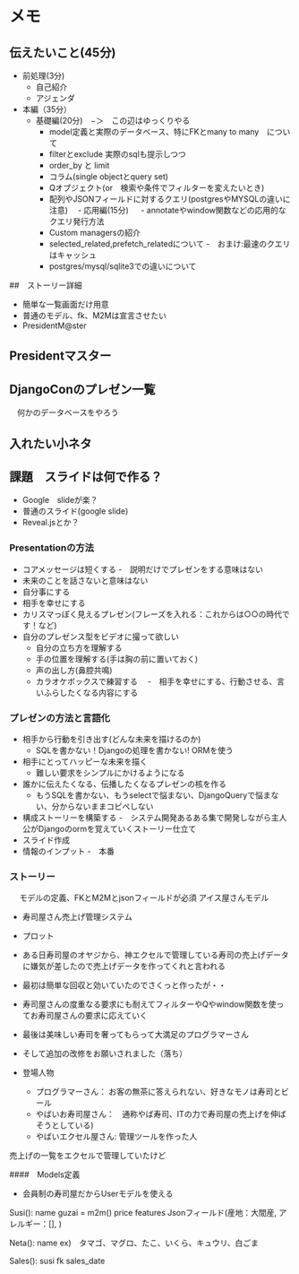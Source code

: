 # メモ

## 伝えたいこと(45分)

- 前処理(3分)  
  - 自己紹介 
  - アジェンダ
- 本編（35分）
  - 基礎編(20分)　−＞　この辺はゆっくりやる 
    - model定義と実際のデータベース、特にFKとmany to many　について 
    - filterとexclude 実際のsqlも提示しつつ
    - order_by と limit
    - コラム(single objectとquery set)
    - Qオブジェクト(or　検索や条件でフィルターを変えたいとき)
    - 配列やJSONフィールドに対するクエリ(postgresやMYSQLの違いに注意)
　- 応用編(15分)
　  - annotateやwindow関数などの応用的なクエリ発行方法
    - Custom managersの紹介
    - selected_related,prefetch_relatedについて
      -　おまけ:最速のクエリはキャッシュ
    - postgres/mysql/sqlite3での違いについて

##　ストーリー詳細

- 簡単な一覧画面だけ用意
- 普通のモデル、fk、M2Mは宣言させたい
- PresidentM@ster

## Presidentマスター

## DjangoConのプレゼン一覧

　何かのデータベースをやろう

## 入れたい小ネタ

## 課題　スライドは何で作る？

- Google　slideが楽？
- 普通のスライド(google slide) 
- Reveal.jsとか？

### Presentationの方法

  - コアメッセージは短くする
  -　説明だけでプレゼンをする意味はない
  - 未来のことを話さないと意味はない
  - 自分事にする
  - 相手を幸せにする
  - カリスマっぽく見えるプレゼン(フレーズを入れる：これからは○○の時代です！など)
  - 自分のプレゼンス型をビデオに撮って欲しい
    - 自分の立ち方を理解する
    - 手の位置を理解する(手は胸の前に置いておく)
    - 声の出し方(鼻腔共鳴)
    - カラオケボックスで練習する
　-　相手を幸せにする、行動させる、言いふらしたくなる内容にする

### プレゼンの方法と言語化

- 相手から行動を引き出す(どんな未来を描けるのか)
  - SQLを書かない！Djangoの処理を書かない! ORMを使う
- 相手にとってハッピーな未来を描く
  - 難しい要求をシンプルにかけるようになる
- 誰かに伝えたくなる、伝播したくなるプレゼンの核を作る
  - もうSQLを書かない、もうselectで悩まない、DjangoQueryで悩まない、分からないままコピペしない
- 構成ストーリーを構築する
 -　システム開発あるある集で開発しながら主人公がDjangoのormを覚えていくストーリー仕立て
 　
- スライド作成
- 情報のインプット
-　本番

### ストーリー
　
モデルの定義、FKとM2Mとjsonフィールドが必須
アイス屋さんモデル

- 寿司屋さん売上げ管理システム
- プロット
 - ある日寿司屋のオヤジから、神エクセルで管理している寿司の売上げデータに嫌気が差したので売上げデータを作ってくれと言われる
 - 最初は簡単な回収と効いていたのでさくっと作ったが・・
 - 寿司屋さんの度重なる要求にも耐えてフィルターやQやwindow関数を使ってお寿司屋さんの要求に応えていく
 - 最後は美味しい寿司を奢ってもらって大満足のプログラマーさん
 - そして追加の改修をお願いされました（落ち）

- 登場人物
  - プログラマーさん： お客の無茶に答えられない、好きなモノは寿司とビール
  - やばいお寿司屋さん：　通称やば寿司、ITの力で寿司屋の売上げを伸ばそうとしている)
  - やばいエクセル屋さん: 管理ツールを作った人

売上げの一覧をエクセルで管理していたけど

####　Models定義

- 会員制の寿司屋だからUserモデルを使える

Susi():
    name
    guzai = m2m()
    price
    features Jsonフィールド(産地：大間産, アレルギー：[], ) 

Neta():
   name ex)　タマゴ、マグロ、たこ、いくら、キュウリ、白ごま

Sales():
    susi fk
    sales_date
